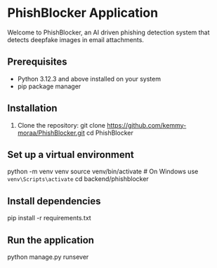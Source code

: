 # PhishBlocker Application

Welcome to PhishBlocker, an AI driven phishing detection system that detects deepfake images in email attachments.

## Prerequisites
- Python 3.12.3 and above installed on your system
- pip package manager

## Installation

1. Clone the repository:
   git clone https://github.com/kemmy-moraa/PhishBlocker.git
   cd PhishBlocker

## Set up a virtual environment 
python -m venv venv
source venv/bin/activate  # On Windows use `venv\Scripts\activate`
cd backend/phishblocker 

## Install dependencies
pip install -r requirements.txt


## Run the application
python manage.py runsever